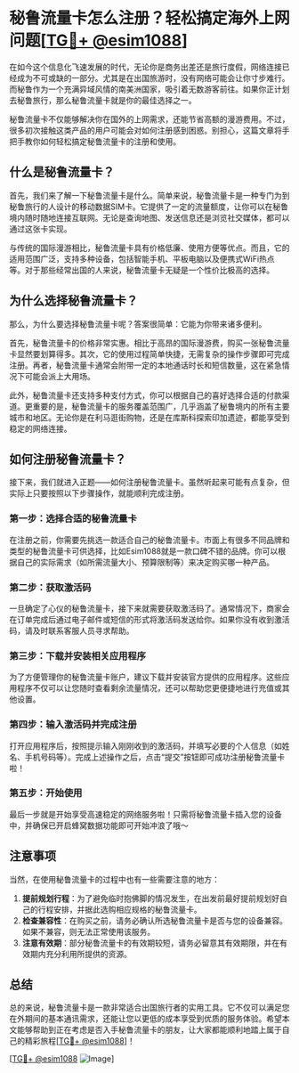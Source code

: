 # 秘鲁流量卡怎么注册？轻松搞定海外上网问题[[TG💪+ @esim1088](https://t.me/s/esim1088)]

在如今这个信息化飞速发展的时代，无论你是商务出差还是旅行度假，网络连接已经成为不可或缺的一部分。尤其是在出国旅游时，没有网络可能会让你寸步难行。而秘鲁作为一个充满异域风情的南美洲国家，吸引着无数游客前往。如果你正计划去秘鲁旅行，那么秘鲁流量卡就是你的最佳选择之一。

秘鲁流量卡不仅能够解决你在国外的上网需求，还能节省高额的漫游费用。不过，很多初次接触这类产品的用户可能会对如何注册感到困惑。别担心，这篇文章将手把手教你如何轻松搞定秘鲁流量卡的注册和使用。

## 什么是秘鲁流量卡？

首先，我们来了解一下秘鲁流量卡是什么。简单来说，秘鲁流量卡是一种专门为到秘鲁旅行的人设计的移动数据SIM卡。它提供了一定的流量额度，让你可以在秘鲁境内随时随地连接互联网。无论是查询地图、发送信息还是浏览社交媒体，都可以通过这张卡实现。

与传统的国际漫游相比，秘鲁流量卡具有价格低廉、使用方便等优点。而且，它的适用范围广泛，支持多种设备，包括智能手机、平板电脑以及便携式WiFi热点等。对于那些经常出国的人来说，秘鲁流量卡无疑是一个性价比极高的选择。

## 为什么选择秘鲁流量卡？

那么，为什么要选择秘鲁流量卡呢？答案很简单：它能为你带来诸多便利。

首先，秘鲁流量卡的价格非常实惠。相比于高昂的国际漫游费，购买一张秘鲁流量卡显然要划算得多。其次，它的使用过程简单快捷，无需复杂的操作步骤即可完成注册。再者，秘鲁流量卡通常会附带一定的本地通话时长和短信数量，这在紧急情况下可能会派上大用场。

此外，秘鲁流量卡还支持多种支付方式，你可以根据自己的喜好选择合适的付款渠道。更重要的是，秘鲁流量卡的服务覆盖范围广，几乎涵盖了秘鲁境内的所有主要城市和地区。无论你是在利马逛街购物，还是在库斯科探索印加遗迹，都能享受到稳定的网络连接。

## 如何注册秘鲁流量卡？

接下来，我们就进入正题——如何注册秘鲁流量卡。虽然听起来可能有点复杂，但实际上只要按照以下步骤操作，就能顺利完成注册。

### 第一步：选择合适的秘鲁流量卡

在注册之前，你需要先挑选一款适合自己的秘鲁流量卡。市面上有很多不同品牌和类型的秘鲁流量卡可供选择，比如Esim1088就是一款口碑不错的品牌。你可以根据自己的实际需求（如所需流量大小、预算限制等）来决定购买哪一种产品。

### 第二步：获取激活码

一旦确定了心仪的秘鲁流量卡，接下来就需要获取激活码了。通常情况下，商家会在订单完成后通过电子邮件或短信的形式将激活码发送给你。如果你没有收到激活码，请及时联系客服人员寻求帮助。

### 第三步：下载并安装相关应用程序

为了方便管理你的秘鲁流量卡账户，建议下载并安装官方提供的应用程序。这些应用程序不仅可以让您随时查看剩余流量情况，还可以帮助您更便捷地进行充值或其他设置。

### 第四步：输入激活码并完成注册

打开应用程序后，按照提示输入刚刚收到的激活码，并填写必要的个人信息（如姓名、手机号码等）。完成上述操作之后，点击“提交”按钮即可成功注册秘鲁流量卡啦！

### 第五步：开始使用

最后一步就是开始享受高速稳定的网络服务啦！只需将秘鲁流量卡插入您的设备中，并确保已开启蜂窝数据功能即可开始冲浪了哦～

## 注意事项

当然，在使用秘鲁流量卡的过程中也有一些需要注意的地方：

1. **提前规划行程**：为了避免临时抱佛脚的情况发生，在出发前最好提前规划好自己的行程安排，并据此选购相应规格的秘鲁流量卡。
2. **检查兼容性**：在购买之前，请务必确认所选秘鲁流量卡是否与您的设备兼容。如果不兼容，则无法正常使用该服务。
3. **注意有效期**：部分秘鲁流量卡的有效期较短，请务必留意其有效期限，并在有效期内充分利用所提供的资源。

## 总结

总的来说，秘鲁流量卡是一款非常适合出国旅行者的实用工具。它不仅可以满足您在外期间的基本通讯需求，还能让您以更低的成本享受到优质的服务体验。希望本文能够帮助到正在考虑是否入手秘鲁流量卡的朋友，让大家都能顺利地踏上属于自己的精彩旅程[[TG💪+ @esim1088](https://t.me/s/esim1088)]！

[[TG💪+ @esim1088](https://t.me/s/esim1088) ![Image](https://i.postimg.cc/4NQfJmqS/Snipaste-2025-05-13-00-14-12.png)]